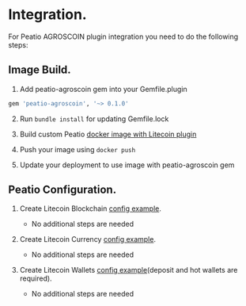 # Integration.

For Peatio AGROSCOIN plugin integration you need to do the following steps:

## Image Build.

1. Add peatio-agroscoin gem into your Gemfile.plugin
```ruby
gem 'peatio-agroscoin', '~> 0.1.0'
```

2. Run `bundle install` for updating Gemfile.lock

3. Build custom Peatio [docker image with Litecoin plugin](https://github.com/rubykube/peatio/blob/master/docs/plugins.md#build)

4. Push your image using `docker push`

5. Update your deployment to use image with peatio-agroscoin gem

## Peatio Configuration.

1. Create Litecoin Blockchain [config example](../config/blockchains.yml).
    * No additional steps are needed

2. Create Litecoin Currency [config example](../config/currencies.yml).
    * No additional steps are needed

3. Create Litecoin Wallets [config example](../config/wallets.yml)(deposit and hot wallets are required).
    * No additional steps are needed
